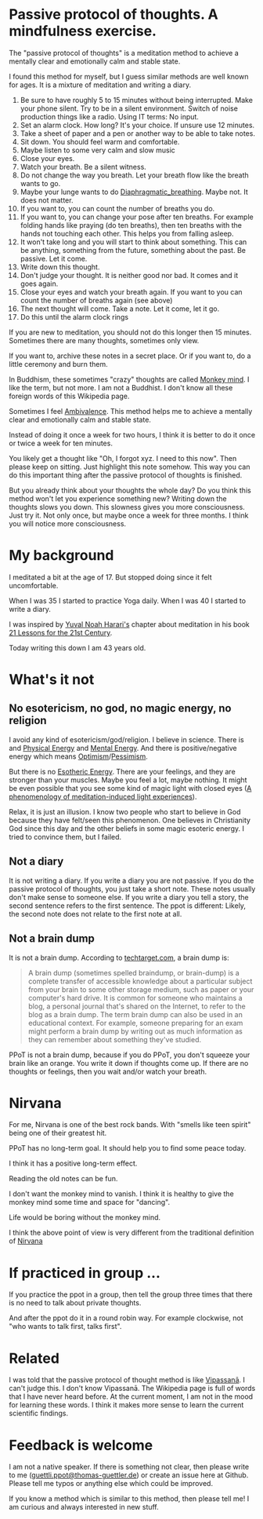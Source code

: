 # Passive protocol of thoughts. A mindfulness exercise.

The "passive protocol of thoughts" is a meditation method to achieve a mentally clear and emotionally calm and stable state.

I found this method for myself, but I guess similar methods are well known for ages. It is a mixture of meditation and writing a diary.

1. Be sure to have roughly 5 to 15 minutes without being interrupted. Make your phone silent. Try to be in a silent environment. Switch of noise production things like a radio. Using IT terms: No input.
1. Set an alarm clock. How long? It's your choice. If unsure use 12 minutes.
1. Take a sheet of paper and a pen or another way to be able to take notes.
1. Sit down. You should feel warm and comfortable.
1. Maybe listen to some very calm and slow music
1. Close your eyes.
1. Watch your breath. Be a silent witness.
1. Do not change the way you breath. Let your breath flow like the breath wants to go.
1. Maybe your lunge wants to do [Diaphragmatic_breathing](https://en.wikipedia.org/wiki/Diaphragmatic_breathing). Maybe not. It does not matter.
1. If you want to, you can count the number of breaths you do.
1. If you want to, you can change your pose after ten breaths. For example folding hands like praying (do ten breaths), then ten breaths with the hands not touching each other. This helps you from falling asleep.
1. It won't take long and you will start to think about something. This can be anything, something from the future, something about the past. Be passive. Let it come.
1. Write down this thought. 
1. Don't judge your thought. It is neither good nor bad. It comes and it goes again.
1. Close your eyes and watch your breath again. If you want to you can count the number of breaths again (see above)
1. The next thought will come. Take a note. Let it come, let it go.
1. Do this until the alarm clock rings


If you are new to meditation, you should not do this longer then 15 minutes. Sometimes there are many thoughts, sometimes only view.

If you want to, archive these notes in a secret place. Or if you want to, do a little ceremony and burn them. 

In Buddhism, these sometimes "crazy" thoughts are called [Monkey mind](https://en.wikipedia.org/wiki/Monkey_mind). I like the term, but not more. I am not a Buddhist. I don't know all these foreign words of this Wikipedia page.

Sometimes I feel [Ambivalence](https://en.wikipedia.org/wiki/Ambivalence). This method helps me to achieve a mentally clear and emotionally calm and stable state.


Instead of doing it once a week for two hours, I think it is better to do it once or twice a week for ten minutes.

You likely get a thought like "Oh, I forgot xyz. I need to this now". Then please keep on sitting. Just highlight this note somehow. This way you can do this important thing after the passive protocol of thoughts is finished.

But you already think about your thoughts
the whole day? Do you think this method won't
let you experience something new?
Writing down the thoughts slows you down.
This slowness gives you more consciousness.
Just try it. Not only once, but maybe
once a week for three months. I think
you will notice more consciousness.


# My background

I meditated a bit at the age of 17. But stopped doing since it felt uncomfortable. 

When I was 35 I started to practice Yoga daily. When I was 40 I started to write a diary.

I was inspired by [Yuval Noah Harari's](https://en.wikipedia.org/wiki/Yuval_Noah_Harari) chapter about meditation in his book [21 Lessons for the 21st Century](https://en.wikipedia.org/wiki/21_Lessons_for_the_21st_Century).

Today writing this down I am 43 years old.

# What's it not

## No esotericism, no god, no magic energy, no religion

I avoid any kind of esotericism/god/religion. I believe in science. There is and [Physical Energy](https://en.wikipedia.org/wiki/Energy) and [Mental Energy](https://en.wikipedia.org/wiki/Energy_(psychological)). And there is positive/negative energy which means [Optimism](https://en.wikipedia.org/wiki/Optimism)/[Pessimism](https://en.wikipedia.org/wiki/Pessimism).

But there is no [Esotheric Energy](https://en.wikipedia.org/wiki/Energy_(esotericism)). There are your feelings, and they are stronger than your muscles. Maybe you feel a lot, maybe nothing. It might be even possible that you see some kind of magic light with closed eyes ([A phenomenology of meditation-induced light experiences](https://www.frontiersin.org/articles/10.3389/fpsyg.2013.00973/full)). 

Relax, it is just an illusion. I know two people who start to believe in God because they have felt/seen this phenomenon. One believes in Christianity God since this day and the other beliefs in some magic esoteric energy. I tried to convince them, but I failed.

## Not a diary

It is not writing a diary. If you write a diary you are not passive. If you do the passive protocol of thoughts, you just take a short note. These notes usually don't make sense to someone else. If you write a diary you tell a story, the second sentence refers to the first sentence. The ppot is different: Likely, the second note does not relate to the first note at all.

## Not a brain dump
It is not a brain dump. According to [techtarget.com](https://whatis.techtarget.com/definition/brain-dump), a brain dump is:

> A brain dump (sometimes spelled braindump, or brain-dump) is a complete transfer of accessible knowledge about a particular subject from your brain to some other storage medium, such as paper or your computer's hard drive. It is common for someone who maintains a blog, a personal journal that's shared on the Internet, to refer to the blog as a brain dump. The term brain dump can also be used in an educational context. For example, someone preparing for an exam might perform a brain dump by writing out as much information as they can remember about something they've studied.

PPoT is not a brain dump, because if you do PPoT, you don't squeeze your brain like an orange. You write it down if
thoughts come up. If there are no thoughts or feelings, then you wait and/or watch your breath.


# Nirvana
For me, Nirvana is one of the best rock bands. With "smells like teen spirit"
being one of their greatest hit.

PPoT has no long-term goal. It should help
you to find some peace today.

I think it has a positive long-term effect.

Reading the old notes can be fun.

I don't want the monkey mind to vanish. I think it is healthy to give the monkey mind
some time and space for "dancing".

Life would be boring without the monkey mind.

I think the above point of view is very different from the traditional definition of [Nirvana](https://en.wikipedia.org/wiki/Nirvana)

# If practiced in group ...
If you practice the ppot in a group, then tell the group three times that there is no need to talk about private thoughts. 

And after the ppot do it in a round robin way. For example clockwise, not "who wants to talk first, talks first".


# Related

I was told that the passive protocol of thought
method is like [Vipassanā](https://en.wikipedia.org/wiki/Vipassan%C4%81). I can't judge this. 
I don't know Vipassanā. The Wikipedia page is full of words that I have never heard before. 
At the current moment, I am not
in the mood for learning these
words. I think it makes more sense to learn
the current scientific findings.

# Feedback is welcome

I am not a native speaker. If there is something not clear, then please write to me (guettli.ppot@thomas-guettler.de) or create an issue here at Github. Please tell me typos or anything else which could be improved.

If you know a method which is similar to this method, then please tell me! I am curious and always interested in new stuff.




